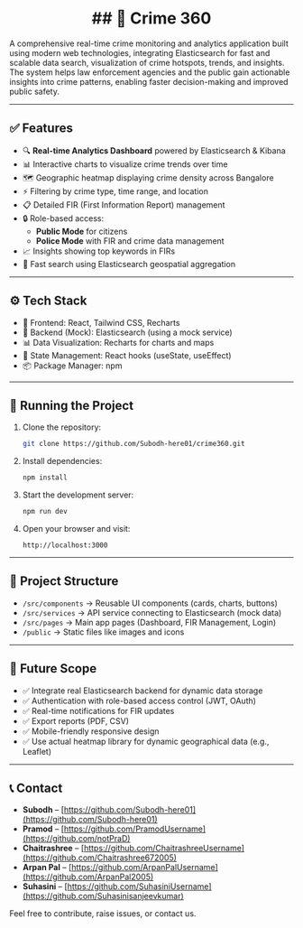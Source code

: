 <H1 align = "Center">
  ## 🚨 Crime 360 
</H1>

A comprehensive real-time crime monitoring and analytics application built using modern web technologies, integrating Elasticsearch for fast and scalable data search, visualization of crime hotspots, trends, and insights.  
The system helps law enforcement agencies and the public gain actionable insights into crime patterns, enabling faster decision-making and improved public safety.

---

## ✅ Features

- 🔍 **Real-time Analytics Dashboard** powered by Elasticsearch & Kibana  
- 📊 Interactive charts to visualize crime trends over time  
- 🗺️ Geographic heatmap displaying crime density across Bangalore  
- ⚡️ Filtering by crime type, time range, and location  
- 📋 Detailed FIR (First Information Report) management  
- 🔒 Role-based access:  
    - **Public Mode** for citizens  
    - **Police Mode** with FIR and crime data management  
- 📈 Insights showing top keywords in FIRs  
- 🚀 Fast search using Elasticsearch geospatial aggregation

---

## ⚙️ Tech Stack

- 🧱 Frontend: React, Tailwind CSS, Recharts  
- 📡 Backend (Mock): Elasticsearch (using a mock service)  
- 📊 Data Visualization: Recharts for charts and maps  
- 🚀 State Management: React hooks (useState, useEffect)  
- 📦 Package Manager: npm

---

## 🚀 Running the Project

1. Clone the repository:
   ```bash
   git clone https://github.com/Subodh-here01/crime360.git
   ```

2. Install dependencies:
   ```bash
   npm install
   ```

3. Start the development server:
   ```bash
   npm run dev
   ```

4. Open your browser and visit:
   ```
   http://localhost:3000
   ```

---

## 📄 Project Structure

- `/src/components` → Reusable UI components (cards, charts, buttons)  
- `/src/services` → API service connecting to Elasticsearch (mock data)  
- `/src/pages` → Main app pages (Dashboard, FIR Management, Login)  
- `/public` → Static files like images and icons

---

## 🌟 Future Scope

- ✅ Integrate real Elasticsearch backend for dynamic data storage  
- ✅ Authentication with role-based access control (JWT, OAuth)  
- ✅ Real-time notifications for FIR updates  
- ✅ Export reports (PDF, CSV)  
- ✅ Mobile-friendly responsive design  
- ✅ Use actual heatmap library for dynamic geographical data (e.g., Leaflet)

---

## 📞 Contact

- **Subodh** – [https://github.com/Subodh-here01](https://github.com/Subodh-here01)  
- **Pramod** – [https://github.com/PramodUsername](https://github.com/notPraD)  
- **Chaitrashree** – [https://github.com/ChaitrashreeUsername](https://github.com/Chaitrashree672005)  
- **Arpan Pal** – [https://github.com/ArpanPalUsername](https://github.com/ArpanPal2005)  
- **Suhasini** – [https://github.com/SuhasiniUsername](https://github.com/Suhasinisanjeevkumar)

Feel free to contribute, raise issues, or contact us.
